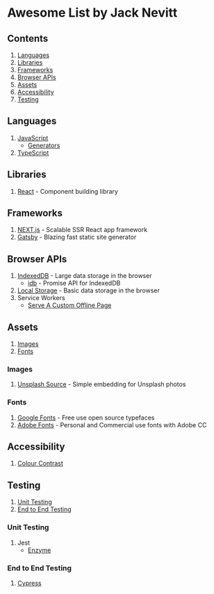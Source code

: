 # Awesome List by Jack Nevitt

## Contents

1. [Languages](#languages)
2. [Libraries](#libraries)
3. [Frameworks](#frameworks)
4. [Browser APIs](#browser-apis)
5. [Assets](#assets)
6. [Accessibility](#accessibility)
7. [Testing](#testing)

## Languages

1. [JavaScript](https://developer.mozilla.org/en-US/docs/Web/JavaScript)
   - [Generators](https://developer.mozilla.org/en-US/docs/Web/JavaScript/Reference/Global_Objects/Generator)
2. [TypeScript](https://www.typescriptlang.org/docs/home.html)


## Libraries

1. [React](https://reactjs.org/) - Component building library

## Frameworks

1. [NEXT.js](https://nextjs.org/) - Scalable SSR React app framework
2. [Gatsby](https://www.gatsbyjs.org/docs/) - Blazing fast static site generator

## Browser APIs

1. [IndexedDB](https://developer.mozilla.org/en-US/docs/Web/API/IndexedDB_API) - Large data storage in the browser
   - [idb](https://github.com/jakearchibald/idb) - Promise API for IndexedDB
2. [Local Storage](https://developer.mozilla.org/en-US/docs/Web/API/Window/localStorage) - Basic data storage in the browser
3. Service Workers
   - [Serve A Custom Offline Page](https://deanhume.com/create-a-really-really-simple-offline-page-using-service-workers/)

## Assets

1. [Images](#images)
2. [Fonts](#fonts)

### Images

1. [Unsplash Source](https://source.unsplash.com/) - Simple embedding for Unsplash photos

### Fonts

1. [Google Fonts](https://fonts.google.com/) - Free use open source typefaces
2. [Adobe Fonts](https://fonts.adobe.com/) - Personal and Commercial use fonts with Adobe CC

## Accessibility

1. [Colour Contrast](https://accessible-colors.com/)

## Testing

1. [Unit Testing](#unit-testing)
2. [End to End Testing](#end-to-end-testing)

### Unit Testing

1. Jest
   - [Enzyme](https://www.jackfranklin.co.uk/blog/introduction-to-react-tests-enzyme/)

### End to End Testing

1. [Cypress](https://docs.cypress.io/api/api/table-of-contents.html)
